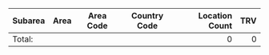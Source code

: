 | Subarea | Area | Area Code | Country Code | Location Count | TRV |
|---|---|---|---|---:|---:|
| Total: |  |  |  | 0 | 0 |